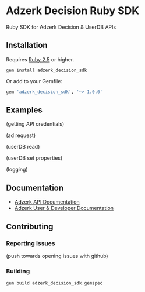 # Adzerk Decision Ruby SDK

Ruby SDK for Adzerk Decision & UserDB APIs

## Installation

Requires [Ruby 2.5](https://en.wikipedia.org/wiki/Ruby_(programming_language)#Table_of_versions) or higher.

```shell
gem install adzerk_decision_sdk
```

Or add to your Gemfile:

```ruby
gem 'adzerk_decision_sdk', '~> 1.0.0'
```

## Examples

(getting API credentials)

(ad request)

(userDB read)

(userDB set properties)

(logging)

## Documentation

- [Adzerk API Documentation](https://dev.adzerk.com/reference)
- [Adzerk User & Developer Documentation](https://dev.adzerk.com/docs)

## Contributing

### Reporting Issues

(push towards opening issues with github)

### Building

```
gem build adzerk_decision_sdk.gemspec
```
